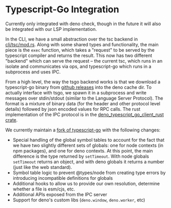 # Typescript-Go Integration

Currently only integrated with deno check, though in the future it will also be
integrated with our LSP implementation.

In the CLI, we have a small abstraction over the tsc backend in
[cli/tsc/mod.rs](../cli/tsc/mod.rs). Along with some shared types and
functionality, the main piece is the `exec` function, which takes a "request" to
be served by the typescript compiler and returns the result. This now has two
different "backend" which can serve the request – the current tsc, which runs
in an isolate and communicates via ops, and typescript-go which runs in a
subprocess and uses IPC.

From a high level, the way the tsgo backend works is that we download a
typescript-go binary from
[github releases](https://github.com/denoland/typescript-go/releases) into the
deno cache dir. To actually interface with tsgo, we spawn it in a subprocess and
write messages over stdin/stdout (similar to the Language Server Protocol). The
format is a mixture of binary data (for the header and other protocol level
details) followed by json encoded values for RPC calls. The rust implementation
of the IPC protocol is in the
[deno_typescript_go_client_rust crate](../libs/typescript_go_client/src/lib.rs).

We currently maintain a
[fork of typescript-go](https://github.com/denoland/typescript-go) with the
following changes:

- Special handling of the global symbol tables to account for the fact that we
  have two slightly different sets of globals: one for node contexts (in npm
  packages), and one for deno contexts. At this point, the main difference is
  the type returned by `setTimeout`. With node globals `setTimeout` returns an
  object, and with deno globals it returns a number (just like the web
  standard).
- Symbol table logic to prevent @types/node from creating type errors by
  introducing incompatible definitions for globals
- Additional hooks to allow us to provide our own resolution, determine whether
  a file is esm/cjs, etc.
- Additional APIs exposed from the IPC server
- Support for deno's custom libs (`deno.window`, `deno.worker`, etc)
